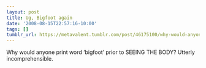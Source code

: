 ```yaml
---
layout: post
title: Ug, Bigfoot again
date: '2008-08-15T22:57:16-10:00'
tags: []
tumblr_url: https://metavalent.tumblr.com/post/46175100/why-would-anyone-print-word-bigfoot-prior-to
---
```

Why would anyone print word ‘bigfoot’ prior to SEEING THE BODY? Utterly incomprehensible.

